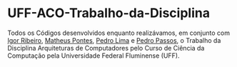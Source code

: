 # UFF-ACO-Trabalho-da-Disciplina
Todos os Códigos desenvolvidos enquanto realizávamos, em conjunto com [Igor Ribeiro](https://github.com/igorribeiro02), [Matheus Pontes](https://github.com/Maths03), [Pedro Lima](https://github.com/APedroL) e [Pedro Passos](https://github.com/Pedro-Passos77), o Trabalho da Disciplina Arquiteturas de Computadores pelo Curso de Ciência da Computação pela Universidade Federal Fluminense (UFF).
